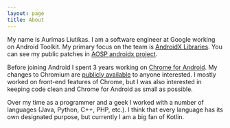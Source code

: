 ```yaml
---
layout: page
title: About
---
```


My name is Aurimas Liutikas. I am a software engineer at Google working on Android Toolkit. My primary focus on the team is [AndroidX Libraries](https://developer.android.com/jetpack). You can see my public patches in [AOSP androidx project](https://android.googlesource.com/platform/frameworks/support/).

Before joining Android I spent 3 years working on [Chrome for Android](https://play.google.com/store/apps/details?id=com.android.chrome). My changes to Chromium are [publicly available](https://codereview.chromium.org/user/aurimas@chromium.org) to anyone interested. I mostly worked on front-end features of Chrome, but I was also interested in keeping code clean and Chrome for Android as small as possible.

Over my time as a programmer and a geek I worked with a number of languages (Java, Python, C++, PHP, etc.). I think that every language has its own designated purpose, but currently I am a big fan of Kotlin.
